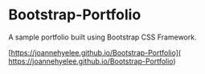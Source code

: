 # Bootstrap-Portfolio

A sample portfolio built using Bootstrap CSS Framework.

[https://joannehyelee.github.io/Bootstrap-Portfolio](
https://joannehyelee.github.io/Bootstrap-Portfolio)

